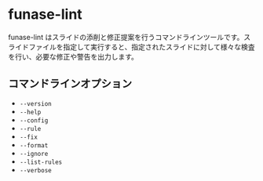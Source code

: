 # funase-lint

funase-lint はスライドの添削と修正提案を行うコマンドラインツールです。スライドファイルを指定して実行すると、指定されたスライドに対して様々な検査を行い、必要な修正や警告を出力します。

## コマンドラインオプション

- `--version`
- `--help`
- `--config`
- `--rule`
- `--fix`
- `--format`
- `--ignore`
- `--list-rules`
- `--verbose`
